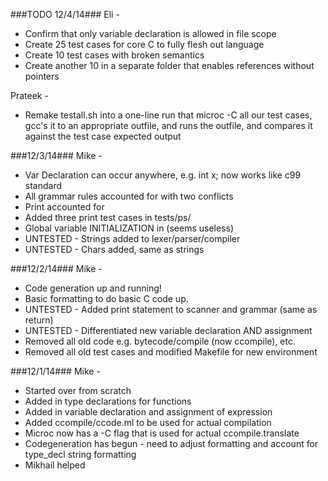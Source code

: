 ###TODO 12/4/14###
Eli -
* Confirm that only variable declaration is allowed in file scope
* Create 25 test cases for core C to fully flesh out language
* Create 10 test cases with broken semantics
* Create another 10 in a separate folder that enables references without pointers 


Prateek -
* Remake testall.sh into a one-line run that microc -C all our test cases, gcc's it to an appropriate outfile, and runs the outfile, and compares it against the test case expected output

###12/3/14###
Mike -
* Var Declaration can occur anywhere, e.g. int x; now works like c99 standard
* All grammar rules accounted for with two conflicts
* Print accounted for
* Added three print test cases in tests/ps/
* Global variable INITIALIZATION in (seems useless)
* UNTESTED - Strings added to lexer/parser/compiler
* UNTESTED - Chars added, same as strings

###12/2/14###
Mike - 	
* Code generation up and running!
* Basic formatting to do basic C code up.
* UNTESTED - Added print statement to scanner and grammar (same as return)
* UNTESTED - Differentiated new variable declaration AND assignment
* Removed all old code e.g. bytecode/compile (now ccompile), etc.
* Removed all old test cases and modified Makefile for new environment


###12/1/14###
Mike -  
* Started over from scratch
* Added in type declarations for functions
* Added in variable declaration and assignment of expression
* Added ccompile/ccode.ml to be used for actual compilation
* Microc now has a -C flag that is used for actual ccompile.translate
* Codegeneration has begun - need to adjust formatting and account for type_decl string formatting
* Mikhail helped
